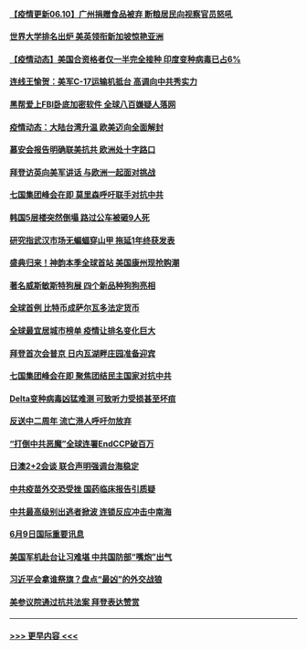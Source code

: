 #### [【疫情更新06.10】广州捐赠食品被弃 断粮居民向视察官员怒吼](../pages/prog202/a103133785.md?t=06101051) 
#### [世界大学排名出炉 美英领衔新加坡惊艳亚洲](../pages/prog202/a103139132.md?t=06101051) 
#### [【疫情动态】美国合资格者仅一半完全接种 印度变种病毒已占6%](../pages/prog202/a103139122.md?t=06101051) 
#### [连线王愉贺：美军C-17运输机抵台 高调向中共秀实力](../pages/prog202/a103138148.md?t=06101051) 
#### [黑帮爱上FBI卧底加密软件 全球八百嫌疑人落网](../pages/prog202/a103138066.md?t=06101051) 
#### [疫情动态：大陆台湾升温 欧美迈向全面解封](../pages/prog202/a103139093.md?t=06101051) 
#### [慕安会报告明确联美抗共 欧洲处十字路口](../pages/prog202/a103139080.md?t=06101051) 
#### [拜登访英向美军讲话 与欧洲一起面对挑战](../pages/prog202/a103139078.md?t=06101051) 
#### [七国集团峰会在即 莫里森呼吁联手对抗中共](../pages/prog202/a103139068.md?t=06101051) 
#### [韩国5层楼突然倒塌 路过公车被砸9人死](../pages/prog202/a103139054.md?t=06101051) 
#### [研究指武汉市场无蝙蝠穿山甲 拖延1年终获发表](../pages/prog202/a103138980.md?t=06101051) 
#### [盛典归来！神韵本季全球首站 美国康州现抢购潮](../pages/prog202/a103139040.md?t=06101051) 
#### [著名威斯敏斯特狗展 四个新品种狗狗亮相](../pages/prog202/a103139022.md?t=06101051) 
#### [全球首例 比特币成萨尔瓦多法定货币](../pages/prog202/a103139011.md?t=06101051) 
#### [全球最宜居城市榜单 疫情让排名变化巨大](../pages/prog202/a103139015.md?t=06101051) 
#### [拜登首次会普京 日内瓦湖畔庄园准备迎宾](../pages/prog202/a103138890.md?t=06101051) 
#### [七国集团峰会在即 聚焦团结民主国家对抗中共](../pages/prog202/a103138870.md?t=06101051) 
#### [Delta变种病毒凶猛难测 可致听力受损甚至坏疽](../pages/prog202/a103138690.md?t=06101051) 
#### [反送中二周年 流亡港人呼吁勿放弃](../pages/prog202/a103138845.md?t=06101051) 
#### [“打倒中共恶魔”全球连署EndCCP破百万](../pages/prog202/a103138769.md?t=06101051) 
#### [日澳2+2会谈 联合声明强调台海稳定](../pages/prog202/a103138779.md?t=06101051) 
#### [中共疫苗外交恐受挫 国药临床报告引质疑](../pages/prog202/a103138538.md?t=06101051) 
#### [中共最高级别出逃者掀波 连锁反应冲击中南海](../pages/prog202/a103138549.md?t=06101051) 
#### [6月9日国际重要讯息](../pages/prog202/a103138535.md?t=06101051) 
#### [美国军机赴台让习难堪 中共国防部“嘴炮”出气](../pages/prog202/a103138513.md?t=06101051) 
#### [习近平会拿谁祭旗？盘点“最凶”的外交战狼](../pages/prog202/a103138508.md?t=06101051) 
#### [美参议院通过抗共法案 拜登表达赞赏](../pages/prog202/a103138447.md?t=06101051) 

----
#### [ >>> 更早内容 <<< ](../indexes/prog202-earlier.md)
